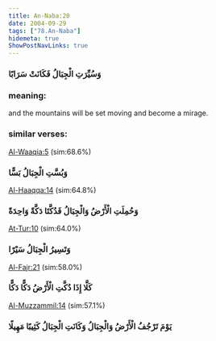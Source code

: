 ```yaml
---
title: An-Naba:20
date: 2004-09-29
tags: ["78.An-Naba"]
hidemeta: true 
ShowPostNavLinks: true 
---
```

### وَسُيِّرَتِ الْجِبَالُ فَكَانَتْ سَرَابًا
### meaning: 
and the mountains will be set moving and become a mirage.
### similar verses: 

[Al-Waaqia:5](/56/5) (sim:68.6%)

### وَبُسَّتِ الْجِبَالُ بَسًّا

[Al-Haaqqa:14](/69/14) (sim:64.8%)

### وَحُمِلَتِ الْأَرْضُ وَالْجِبَالُ فَدُكَّتَا دَكَّةً وَاحِدَةً

[At-Tur:10](/52/10) (sim:64.0%)

### وَتَسِيرُ الْجِبَالُ سَيْرًا

[Al-Fajr:21](/89/21) (sim:58.0%)

### كَلَّا إِذَا دُكَّتِ الْأَرْضُ دَكًّا دَكًّا

[Al-Muzzammil:14](/73/14) (sim:57.1%)

### يَوْمَ تَرْجُفُ الْأَرْضُ وَالْجِبَالُ وَكَانَتِ الْجِبَالُ كَثِيبًا مَهِيلًا
